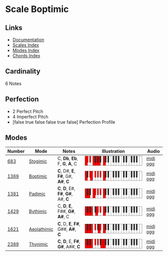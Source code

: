 # Scale Boptimic

## Links

- [Documentation](index.md)
- [Scales Index](Scales.md)
- [Modes Index](Modes.md)
- [Chords Index](Chords.md)

## Cardinality

6 Notes

## Perfection

- 2 Perfect Pitch
- 4 Imperfect Pitch
- [false true false false true false] Perfection Profile

## Modes

| Number | Mode | Notes | Illustration | Audio |
|--------|------|-------|--------------|-------|
| [683](https://ianring.com/musictheory/scales/683) | [Stogimic](ModeStogimic.md) | C, **Db**, **Eb**, F, **G**, **A**, C | ![CNaturalStogimic](ModeCNaturalStogimic.png) | [midi](ModeCNaturalStogimic.mid) [ogg](ModeCNaturalStogimic.ogg) | 
| [1369](https://ianring.com/musictheory/scales/1369) | [Boptimic](ModeBoptimic.md) | **C**, D#, **E**, **F#**, G#, **A#**, **C** | ![CNaturalBoptimic](ModeCNaturalBoptimic.png) | [midi](ModeCNaturalBoptimic.mid) [ogg](ModeCNaturalBoptimic.ogg) | 
| [1381](https://ianring.com/musictheory/scales/1381) | [Padimic](ModePadimic.md) | **C**, **D**, E#, **F#**, **G#**, A#, **C** | ![CNaturalPadimic](ModeCNaturalPadimic.png) | [midi](ModeCNaturalPadimic.mid) [ogg](ModeCNaturalPadimic.ogg) | 
| [1429](https://ianring.com/musictheory/scales/1429) | [Bythimic](ModeBythimic.md) | C, **D**, **E**, F##, **G#**, **A#**, C | ![CNaturalBythimic](ModeCNaturalBythimic.png) | [midi](ModeCNaturalBythimic.mid) [ogg](ModeCNaturalBythimic.ogg) | 
| [1621](https://ianring.com/musictheory/scales/1621) | [Aeolathimic](ModeAeolathimic.md) | **C**, D, **E**, **F#**, G##, **A#**, **C** | ![CNaturalAeolathimic](ModeCNaturalAeolathimic.png) | [midi](ModeCNaturalAeolathimic.mid) [ogg](ModeCNaturalAeolathimic.ogg) | 
| [2389](https://ianring.com/musictheory/scales/2389) | [Thynimic](ModeThynimic.md) | **C**, **D**, E, **F#**, **G#**, A##, **C** | ![CNaturalThynimic](ModeCNaturalThynimic.png) | [midi](ModeCNaturalThynimic.mid) [ogg](ModeCNaturalThynimic.ogg) | 
